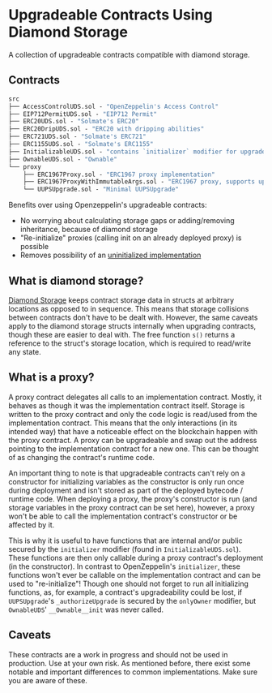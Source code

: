 # Upgradeable Contracts Using Diamond Storage

A collection of upgradeable contracts compatible with diamond storage.

## Contracts
```ml
src
├── AccessControlUDS.sol - "OpenZeppelin's Access Control"
├── EIP712PermitUDS.sol - "EIP712 Permit"
├── ERC20UDS.sol - "Solmate's ERC20"
├── ERC20DripUDS.sol - "ERC20 with dripping abilities"
├── ERC721UDS.sol - "Solmate's ERC721"
├── ERC1155UDS.sol - "Solmate's ERC1155"
├── InitializableUDS.sol - "contains `initializer` modifier for upgradeable contracts"
├── OwnableUDS.sol - "Ownable"
└── proxy
    ├── ERC1967Proxy.sol - "ERC1967 proxy implementation"
    ├── ERC1967ProxyWithImmutableArgs.sol - "ERC1967 proxy, supports up to 3 immutable args"
    └── UUPSUpgrade.sol - "Minimal UUPSUpgrade"
```

Benefits over using Openzeppelin's upgradeable contracts:
- No worrying about calculating storage gaps or adding/removing inheritance, because of diamond storage
- "Re-initialize" proxies (calling init on an already deployed proxy) is possible
- Removes possibility of an [uninitialized implementation](https://medium.com/immunefi/wormhole-uninitialized-proxy-bugfix-review-90250c41a43a)


## What is diamond storage?

[Diamond Storage](https://medium.com/1milliondevs/new-storage-layout-for-proxy-contracts-and-diamonds-98d01d0eadb)
keeps contract storage data in structs at arbitrary locations as opposed to in sequence.
This means that storage collisions between contracts don't have to be dealt with.
However, the same caveats apply to the diamond storage structs internally when upgrading contracts,
though these are easier to deal with.
The free function `s()` returns a reference to the struct's storage location, which is required to
read/write any state.


## What is a proxy?

A proxy contract delegates all calls to an implementation contract.
Mostly, it behaves as though it was the implementation contract itself.
Storage is written to the proxy contract and only the code logic is read/used from the implementation contract.
This means that the only interactions (in its intended way) that have a noticeable effect on the blockchain happen with the proxy contract.
A proxy can be upgradeable and swap out the address pointing to the implementation contract for a new one.
This can be thought of as changing the contract's runtime code.

An important thing to note is that upgradeable contracts can't rely on a constructor for initializing variables
as the constructor is only run once during deployment and isn't stored as part of the deployed bytecode / runtime code.
When deploying a proxy, the proxy's constructor is run (and storage variables in the proxy contract can be set here), 
however, a proxy won't be able to call the implementation contract's constructor or be affected by it.

This is why it is useful to have functions that are internal and/or public secured by the `initializer`
modifier (found in `InitializableUDS.sol`). These functions are then only callable during a proxy contract's deployment (in the constructor).
In contrast to OpenZeppelin's `initializer`, these functions won't ever be callable on the implementation contract
and can be used to "re-initialize"!
Though one should not forget to run all initializing functions, as, for example, a contract's upgradeability could be lost, if
`UUPSUpgrade`'s `_authorizeUpgrade` is secured by the `onlyOwner` modifier, but `OwnableUDS`' `__Ownable__init` was never called.

## Caveats

These contracts are a work in progress and should not be used in production. Use at your own risk.
As mentioned before, there exist some notable and important differences to common implementations.
Make sure you are aware of these.